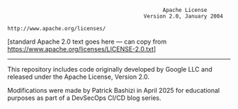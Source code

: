                                                      Apache License
                                               Version 2.0, January 2004
                                            http://www.apache.org/licenses/

   [standard Apache 2.0 text goes here — can copy from https://www.apache.org/licenses/LICENSE-2.0.txt]

   ------------------------------------------------------------------------

   This repository includes code originally developed by Google LLC and
   released under the Apache License, Version 2.0.

   Modifications were made by Patrick Bashizi in April 2025 for educational
   purposes as part of a DevSecOps CI/CD blog series.
